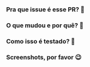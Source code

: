 ### Pra que issue é esse PR? :slightly_smiling_face:

### O que mudou e por quê? :raised_eyebrow:

### Como isso é testado? :smiling_face_with_three_hearts:

### Screenshots, por favor :wink:
